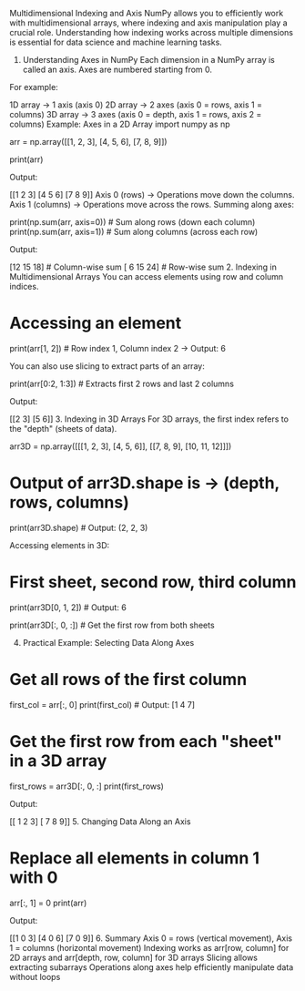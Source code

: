 Multidimensional Indexing and Axis
NumPy allows you to efficiently work with multidimensional arrays, where indexing and axis manipulation play a crucial role. Understanding how indexing works across multiple dimensions is essential for data science and machine learning tasks.

1. Understanding Axes in NumPy
Each dimension in a NumPy array is called an axis. Axes are numbered starting from 0.

For example:

1D array → 1 axis (axis 0)
2D array → 2 axes (axis 0 = rows, axis 1 = columns)
3D array → 3 axes (axis 0 = depth, axis 1 = rows, axis 2 = columns)
Example: Axes in a 2D Array
import numpy as np
 
arr = np.array([[1, 2, 3], 
                [4, 5, 6], 
                [7, 8, 9]])
 
print(arr)

Output:

[[1 2 3]
 [4 5 6]
 [7 8 9]]
Axis 0 (rows) → Operations move down the columns.
Axis 1 (columns) → Operations move across the rows.
Summing along axes:

print(np.sum(arr, axis=0))  # Sum along rows (down each column)
print(np.sum(arr, axis=1))  # Sum along columns (across each row)

Output:

[12 15 18]  # Column-wise sum
[ 6 15 24]  # Row-wise sum
2. Indexing in Multidimensional Arrays
You can access elements using row and column indices.

# Accessing an element
print(arr[1, 2])  # Row index 1, Column index 2 → Output: 6

You can also use slicing to extract parts of an array:

print(arr[0:2, 1:3])  # Extracts first 2 rows and last 2 columns

Output:

[[2 3]
 [5 6]]
3. Indexing in 3D Arrays
For 3D arrays, the first index refers to the "depth" (sheets of data).

arr3D = np.array([[[1, 2, 3], [4, 5, 6]],
                  [[7, 8, 9], [10, 11, 12]]])
 
# Output of arr3D.shape is → (depth, rows, columns)
print(arr3D.shape)  # Output: (2, 2, 3) 

Accessing elements in 3D:
# First sheet, second row, third column
print(arr3D[0, 1, 2])  # Output: 6
 
print(arr3D[:, 0, :])   # Get the first row from both sheets

4. Practical Example: Selecting Data Along Axes
# Get all rows of the first column
first_col = arr[:, 0]
print(first_col)  # Output: [1 4 7]

# Get the first row from each "sheet" in a 3D array
first_rows = arr3D[:, 0, :]
print(first_rows)

Output:

[[ 1  2  3]
 [ 7  8  9]]
5. Changing Data Along an Axis
# Replace all elements in column 1 with 0
arr[:, 1] = 0
print(arr)

Output:

[[1 0 3]
 [4 0 6]
 [7 0 9]]
6. Summary
Axis 0 = rows (vertical movement), Axis 1 = columns (horizontal movement)
Indexing works as arr[row, column] for 2D arrays and arr[depth, row, column] for 3D arrays
Slicing allows extracting subarrays
Operations along axes help efficiently manipulate data without loops
